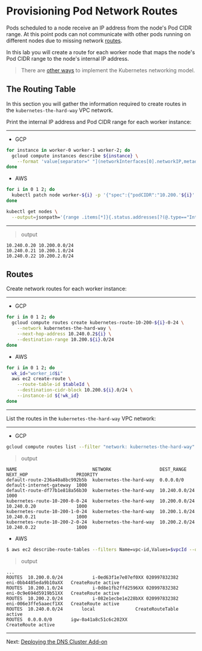# Provisioning Pod Network Routes

Pods scheduled to a node receive an IP address from the node's Pod CIDR range. At this point pods can not communicate with other pods running on different nodes due to missing network [routes](https://cloud.google.com/compute/docs/vpc/routes).

In this lab you will create a route for each worker node that maps the node's Pod CIDR range to the node's internal IP address.

> There are [other ways](https://kubernetes.io/docs/concepts/cluster-administration/networking/#how-to-achieve-this) to implement the Kubernetes networking model.

## The Routing Table

In this section you will gather the information required to create routes in the `kubernetes-the-hard-way` VPC network.

Print the internal IP address and Pod CIDR range for each worker instance:

---

- GCP

```bash
for instance in worker-0 worker-1 worker-2; do
  gcloud compute instances describe ${instance} \
    --format 'value[separator=" "](networkInterfaces[0].networkIP,metadata.items[0].value)'
done
```

- AWS

```bash
for i in 0 1 2; do
  kubectl patch node worker-${i} -p '{"spec":{"podCIDR":"10.200.'${i}'.0/24"}}'
done
```

```bash
kubectl get nodes \
  --output=jsonpath='{range .items[*]}{.status.addresses[?(@.type=="InternalIP")].address} {.spec.podCIDR} {"\n"}{end}'
```

---

> output

```console
10.240.0.20 10.200.0.0/24
10.240.0.21 10.200.1.0/24
10.240.0.22 10.200.2.0/24
```

## Routes

Create network routes for each worker instance:

---

- GCP

```bash
for i in 0 1 2; do
  gcloud compute routes create kubernetes-route-10-200-${i}-0-24 \
    --network kubernetes-the-hard-way \
    --next-hop-address 10.240.0.2${i} \
    --destination-range 10.200.${i}.0/24
done
```

- AWS

```bash
for i in 0 1 2; do
  wk_id="worker_id$i"
  aws ec2 create-route \
    --route-table-id $tableId \
    --destination-cidr-block 10.200.${i}.0/24 \
    --instance-id ${!wk_id}
done
```

---

List the routes in the `kubernetes-the-hard-way` VPC network:

---

- GCP

```bash
gcloud compute routes list --filter "network: kubernetes-the-hard-way"
```

> output

```console
NAME                            NETWORK                  DEST_RANGE     NEXT_HOP                  PRIORITY
default-route-236a40a8bc992b5b  kubernetes-the-hard-way  0.0.0.0/0      default-internet-gateway  1000
default-route-df77b1e818a56b30  kubernetes-the-hard-way  10.240.0.0/24                            1000
kubernetes-route-10-200-0-0-24  kubernetes-the-hard-way  10.200.0.0/24  10.240.0.20               1000
kubernetes-route-10-200-1-0-24  kubernetes-the-hard-way  10.200.1.0/24  10.240.0.21               1000
kubernetes-route-10-200-2-0-24  kubernetes-the-hard-way  10.200.2.0/24  10.240.0.22               1000
```

- AWS

```bash
$ aws ec2 describe-route-tables --filters Name=vpc-id,Values=$vpcId --output text
```

> output

```console
...
ROUTES	10.200.0.0/24			i-0ed63f1e7e07ef0XX	020997832382	eni-0bb4485eda9b10aXX	CreateRoute	active
ROUTES	10.200.1.0/24			i-0d8e1fb2ffd2596XX	020997832382	eni-0c9e694d5919b51XX	CreateRoute	active
ROUTES	10.200.2.0/24			i-082e1ecbe1e228bXX	020997832382	eni-006e3ffe5aaecf1XX	CreateRoute	active
ROUTES	10.240.0.0/24		local				CreateRouteTable	active
ROUTES	0.0.0.0/0		igw-0a41a8c51c6c202XX				CreateRoute	active
```

---

Next: [Deploying the DNS Cluster Add-on](12-dns-addon.md)
